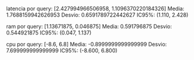 latencia por query: [2.427994966506958, 1.1096370220184326]
Media: 1.7688159942626953
Desvio: 0.6591789722442627
IC95%: (1.110, 2.428)

ram por query: [1.13671875, 0.046875]
Media: 0.591796875
Desvio: 0.544921875
IC95%: (0.047, 1.137)

cpu por query: [-8.6, 6.8]
Media: -0.8999999999999999
Desvio: 7.699999999999999
IC95%: (-8.600, 6.800)

